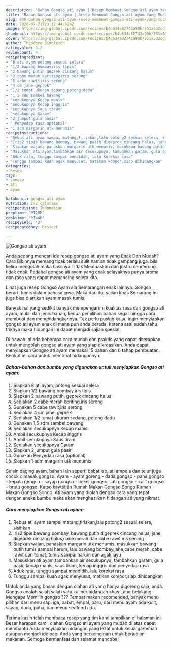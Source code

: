 ```yaml
---
description: "Bahan Gongso ati ayam | Resep Membuat Gongso ati ayam Yang Mudah Dan Praktis"
title: "Bahan Gongso ati ayam | Resep Membuat Gongso ati ayam Yang Mudah Dan Praktis"
slug: 840-bahan-gongso-ati-ayam-resep-membuat-gongso-ati-ayam-yang-mudah-dan-praktis
date: 2020-07-21T23:12:44.624Z
image: https://img-global.cpcdn.com/recipes/b4d634e82743a90b/751x532cq70/gongso-ati-ayam-foto-resep-utama.jpg
thumbnail: https://img-global.cpcdn.com/recipes/b4d634e82743a90b/751x532cq70/gongso-ati-ayam-foto-resep-utama.jpg
cover: https://img-global.cpcdn.com/recipes/b4d634e82743a90b/751x532cq70/gongso-ati-ayam-foto-resep-utama.jpg
author: Theodore Singleton
ratingvalue: 3.2
reviewcount: 4
recipeingredient:
- "8 ati ayam potong sesuai selera"
- "1/2 bawang bombayiris tipis"
- "2 bawang putih geprek cincang halus"
- "2 cabe merah keritingiris serong"
- "5 cabe rawitiris serong"
- "4 cm jahe geprek"
- "1/2 tomat ukuran sedang potong dadu"
- "1,5 sdm sambel bawang"
- "secukupnya Kecap manis"
- "secukupnya Kecap inggris"
- "secukupnya Saus tiram"
- "secukupnya Garam"
- "2 jumput gula pasir"
- " Penyedap rasa optional"
- "1 sdm margarin utk menumis"
recipeinstructions:
- "Rebus ati ayam sampai matang,tiriskan,lalu potong2 sesuai selera, sisihkan"
- "Iris2 tipis bawang bombay, bawang putih digeprek cincang halus, jahe digeprek cincang halus,cabe merah dan cabe rawit iris serong"
- "Siapkan wajan, panaskan margarin utk menumis, masukkan bawang putih tumis sampai harum, lalu bawang bombay,jahe,cabe merah, cabe rawit dan tomat, tumis sampai harum dan agak layu"
- "Masukkan ati ayam,tambahkan air secukupnya, tambahkan garam, gula pasir, kecap manis, saus tiram, kecap inggris dan penyedap rasa"
- "Aduk rata, tunggu sampai mendidih, lalu koreksi rasa"
- "Tunggu sampai kuah agak menyusut, matikan kompor,siap dihidangkan"
categories:
- Resep
tags:
- gongso
- ati
- ayam

katakunci: gongso ati ayam 
nutrition: 272 calories
recipecuisine: Indonesian
preptime: "PT28M"
cooktime: "PT44M"
recipeyield: "2"
recipecategory: Dessert

---
```



![Gongso ati ayam](https://img-global.cpcdn.com/recipes/b4d634e82743a90b/751x532cq70/gongso-ati-ayam-foto-resep-utama.jpg)

Anda sedang mencari ide resep gongso ati ayam yang Enak Dan Mudah? Cara Bikinnya memang tidak terlalu sulit namun tidak gampang juga. bila keliru mengolah maka hasilnya Tidak Memuaskan dan justru cenderung tidak enak. Padahal gongso ati ayam yang enak selayaknya punya aroma dan rasa yang dapat memancing selera kita.

Lihat juga resep Gongso Ayam ala Semarangan enak lainnya. Gongso berarti tumis dalam bahasa jawa. Maka dari itu, sajian khas Semarang ini juga bisa diartikan ayam masak tumis.

Banyak hal yang sedikit banyak mempengaruhi kualitas rasa dari gongso ati ayam, mulai dari jenis bahan, kedua pemilihan bahan segar hingga cara membuat dan menghidangkannya. Tak perlu pusing kalau ingin menyiapkan gongso ati ayam enak di mana pun anda berada, karena asal sudah tahu triknya maka hidangan ini dapat menjadi sajian spesial.


Di bawah ini ada beberapa cara mudah dan praktis yang dapat diterapkan untuk mengolah gongso ati ayam yang siap dikreasikan. Anda dapat menyiapkan Gongso ati ayam memakai 15 bahan dan 6 tahap pembuatan. Berikut ini cara untuk membuat hidangannya.

<!--inarticleads1-->

##### Bahan-bahan dan bumbu yang digunakan untuk menyiapkan Gongso ati ayam:

1. Siapkan 8 ati ayam, potong sesuai selera
1. Siapkan 1/2 bawang bombay,iris tipis
1. Siapkan 2 bawang putih, geprek cincang halus
1. Sediakan 2 cabe merah keriting,iris serong
1. Gunakan 5 cabe rawit,iris serong
1. Sediakan 4 cm jahe, geprek
1. Sediakan 1/2 tomat ukuran sedang, potong dadu
1. Gunakan 1,5 sdm sambel bawang
1. Sediakan secukupnya Kecap manis
1. Ambil secukupnya Kecap inggris
1. Ambil secukupnya Saus tiram
1. Sediakan secukupnya Garam
1. Siapkan 2 jumput gula pasir
1. Gunakan  Penyedap rasa (optional)
1. Siapkan 1 sdm margarin utk menumis


Selain daging ayam, bahan lain seperti babat iso, ati ampela dan telur juga cocok dimasak gongso. Ayam - ayam goreng - dada gongso - paha gongso - kepala gongso - sayap gongso - ceker gongso - ati gongso - kulit gongso - brutu gongso. Katso käyttäjän Rumah Makan Gongso Songo Rumah Makan Gongso Songo. Ati ayam yang diolah dengan cara yang tepat dengan aneka bumbu maka akan menghasilkan hidangan ati yang nikmat. 

<!--inarticleads2-->

##### Cara menyiapkan Gongso ati ayam:

1. Rebus ati ayam sampai matang,tiriskan,lalu potong2 sesuai selera, sisihkan
1. Iris2 tipis bawang bombay, bawang putih digeprek cincang halus, jahe digeprek cincang halus,cabe merah dan cabe rawit iris serong
1. Siapkan wajan, panaskan margarin utk menumis, masukkan bawang putih tumis sampai harum, lalu bawang bombay,jahe,cabe merah, cabe rawit dan tomat, tumis sampai harum dan agak layu
1. Masukkan ati ayam,tambahkan air secukupnya, tambahkan garam, gula pasir, kecap manis, saus tiram, kecap inggris dan penyedap rasa
1. Aduk rata, tunggu sampai mendidih, lalu koreksi rasa
1. Tunggu sampai kuah agak menyusut, matikan kompor,siap dihidangkan


Untuk anda yang bosan dengan olahan ati yang hanya digoreng saja, anda. Gongso adalah salah salah satu kuliner hidangan khas Latar belakang Mengapa Memilih gongso ??? Tempat makan recomended, banyak menu pilihan dari menu sapi iga, babat, empal, paru, dari menu ayam ada kulit, sayap, dada, paha, dari menu seafood ada. 

Terima kasih telah membaca resep yang tim kami tampilkan di halaman ini. Besar harapan kami, olahan Gongso ati ayam yang mudah di atas dapat membantu Anda menyiapkan hidangan yang lezat untuk keluarga/teman ataupun menjadi ide bagi Anda yang berkeinginan untuk berjualan makanan. Semoga bermanfaat dan selamat mencoba!
